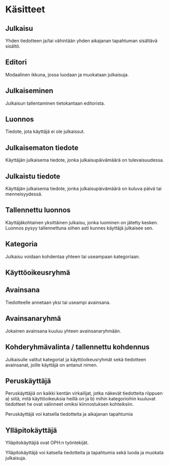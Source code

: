 # Käsitteet

## Julkaisu

Yhden tiedotteen ja/tai vähintään yhden aikajanan tapahtuman sisältävä sisältö.

## Editori

Modaalinen ikkuna, jossa luodaan ja muokataan julkaisuja.

## Julkaiseminen 

Julkaisun tallentaminen tietokantaan editorista.

## Luonnos

Tiedote, jota käyttäjä ei ole julkaissut.

## Julkaisematon tiedote

Käyttäjän julkaisema tiedote, jonka julkaisupäivämäärä on tulevaisuudessa.
 
## Julkaistu tiedote

Käyttäjän julkaisema tiedote, jonka julkaisupäivämäärä on kuluva päivä tai 
menneisyydessä.

## Tallennettu luonnos

Käyttäjäkohtainen yksittäinen julkaisu, jonka luominen on jätetty kesken. 
Luonnos pysyy tallennettuna siihen asti kunnes käyttäjä julkaisee sen.

## Kategoria

Julkaisu voidaan kohdentaa yhteen tai useampaan kategoriaan.

## Käyttöoikeusryhmä



## Avainsana

Tiedotteelle annetaan yksi tai useampi avainsana.

## Avainsanaryhmä

Jokainen avainsana kuuluu yhteen avainsanaryhmään.

## Kohderyhmävalinta / tallennettu kohdennus

Julkaisulle valitut kategoriat ja käyttöoikeusryhmät sekä tiedotteen avainsanat, 
joille käyttäjä on antanut nimen.

## Peruskäyttäjä

Peruskäyttäjiä on kaikki kentän virkailijat, jotka näkevät tiedotteita riippuen 
a) siitä, mitä käyttöoikeuksia heillä on ja
b) mihin kategorioihin kuuluvat tiedotteet he ovat valinneet omiksi 
kiinnostuksen kohteiksiin.

Peruskäyttäjä voi katsella tiedotteita ja aikajanan tapahtumia

## Ylläpitokäyttäjä

Ylläpitokäyttäjiä ovat OPH:n työntekijät.

Ylläpitokäyttäjä voi katsella tiedotteita ja tapahtumia sekä luoda ja muokata julkaisuja.
